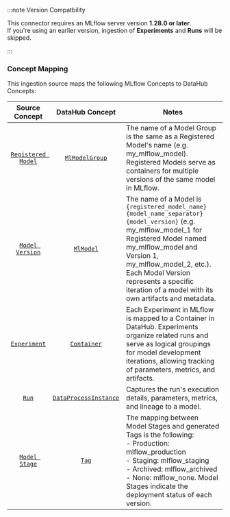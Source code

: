 :::note Version Compatbility

This connector requires an MLflow server version **1.28.0 or later**.  
If you're using an earlier version, ingestion of **Experiments** and **Runs** will be skipped.

:::

### Concept Mapping

This ingestion source maps the following MLflow Concepts to DataHub Concepts:

|                                        Source Concept                                         |                                             DataHub Concept                                              | Notes                                                                                                                                                                                                                                                                                                |
| :-------------------------------------------------------------------------------------------: | :------------------------------------------------------------------------------------------------------: | ---------------------------------------------------------------------------------------------------------------------------------------------------------------------------------------------------------------------------------------------------------------------------------------------------- |
|     [`Registered Model`](https://mlflow.org/docs/latest/model-registry/#registered-model)     |        [`MlModelGroup`](https://docs.datahub.com/docs/generated/metamodel/entities/mlmodelgroup/)        | The name of a Model Group is the same as a Registered Model's name (e.g. my_mlflow_model). Registered Models serve as containers for multiple versions of the same model in MLflow.                                                                                                                  |
|        [`Model Version`](https://mlflow.org/docs/latest/model-registry/#model-version)        |             [`MlModel`](https://docs.datahub.com/docs/generated/metamodel/entities/mlmodel/)             | The name of a Model is `{registered_model_name}{model_name_separator}{model_version}` (e.g. my_mlflow_model_1 for Registered Model named my_mlflow_model and Version 1, my_mlflow_model_2, etc.). Each Model Version represents a specific iteration of a model with its own artifacts and metadata. |
|             [`Experiment`](https://mlflow.org/docs/latest/tracking/#experiments)              |           [`Container`](https://docs.datahub.com/docs/generated/metamodel/entities/container/)           | Each Experiment in MLflow is mapped to a Container in DataHub. Experiments organize related runs and serve as logical groupings for model development iterations, allowing tracking of parameters, metrics, and artifacts.                                                                           |
|                    [`Run`](https://mlflow.org/docs/latest/tracking/#runs)                     | [`DataProcessInstance`](https://docs.datahub.com/docs/generated/metamodel/entities/dataprocessinstance/) | Captures the run's execution details, parameters, metrics, and lineage to a model.                                                                                                                                                                                                                   |
| [`Model Stage`](https://mlflow.org/docs/latest/model-registry/#deprecated-using-model-stages) |                 [`Tag`](https://docs.datahub.com/docs/generated/metamodel/entities/tag/)                 | The mapping between Model Stages and generated Tags is the following:<br/>- Production: mlflow_production<br/>- Staging: mlflow_staging<br/>- Archived: mlflow_archived<br/>- None: mlflow_none. Model Stages indicate the deployment status of each version.                                        |
